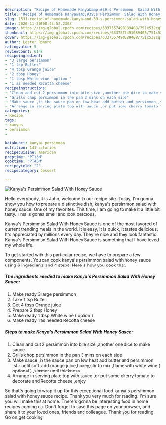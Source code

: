 ```yaml
---
description: "Recipe of Homemade Kanya&amp;#39;s Persimmon  Salad With Honey Sauce"
title: "Recipe of Homemade Kanya&amp;#39;s Persimmon  Salad With Honey Sauce"
slug: 1531-recipe-of-homemade-kanya-and-39-s-persimmon-salad-with-honey-sauce
date: 2020-11-30T08:43:52.230Z
image: https://img-global.cpcdn.com/recipes/6337557491089408/751x532cq70/kanyas-persimmon-salad-with-honey-sauce-recipe-main-photo.jpg
thumbnail: https://img-global.cpcdn.com/recipes/6337557491089408/751x532cq70/kanyas-persimmon-salad-with-honey-sauce-recipe-main-photo.jpg
cover: https://img-global.cpcdn.com/recipes/6337557491089408/751x532cq70/kanyas-persimmon-salad-with-honey-sauce-recipe-main-photo.jpg
author: Lester Romero
ratingvalue: 5
reviewcount: 6148
recipeingredient:
- "3 large persimmon"
- "1 tsp Butter"
- "4 tbsp Orange juice"
- "2 tbsp Honey"
- "1 tbsp White wine  option "
- "1 as needed Recotta cheese"
recipeinstructions:
- "Clean and cut 2 persimmon into bite size ,another one dice to make sauce"
- "Grills chop persimmon in the pan 3 mins on each side"
- "Make sauce ,in the sauce pan on low heat add butter and persimmon ,stir until soft ,add orange juice,honey,stir to mix ,flame with white wine ( optional ) ,simmer until thickness"
- "Arrange in serving plate top with sauce ,or put some cherry tomato to decorate and Recotta cheese ,enjoy"
categories:
- Recipe
tags:
- kanyas
- persimmon
- 

katakunci: kanyas persimmon  
nutrition: 141 calories
recipecuisine: American
preptime: "PT13M"
cooktime: "PT45M"
recipeyield: "2"
recipecategory: Dessert

---
```



![Kanya&#39;s Persimmon  Salad With Honey Sauce](https://img-global.cpcdn.com/recipes/6337557491089408/751x532cq70/kanyas-persimmon-salad-with-honey-sauce-recipe-main-photo.jpg)

Hello everybody, it is John, welcome to our recipe site. Today, I'm gonna show you how to prepare a distinctive dish, kanya&#39;s persimmon  salad with honey sauce. One of my favorites. This time, I am going to make it a little bit tasty. This is gonna smell and look delicious.

Kanya&#39;s Persimmon  Salad With Honey Sauce is one of the most favored of current trending meals in the world. It is easy, it is quick, it tastes delicious. It's appreciated by millions every day. They're nice and they look fantastic. Kanya&#39;s Persimmon  Salad With Honey Sauce is something that I have loved my whole life.




To get started with this particular recipe, we have to prepare a few components. You can cook kanya&#39;s persimmon  salad with honey sauce using 6 ingredients and 4 steps. Here is how you cook that.

<!--inarticleads1-->

##### The ingredients needed to make Kanya&#39;s Persimmon  Salad With Honey Sauce:

1. Make ready 3 large persimmon
1. Take 1 tsp Butter
1. Get 4 tbsp Orange juice
1. Prepare 2 tbsp Honey
1. Make ready 1 tbsp White wine ( option )
1. Make ready 1 as needed Recotta cheese




<!--inarticleads2-->

##### Steps to make Kanya&#39;s Persimmon  Salad With Honey Sauce:

1. Clean and cut 2 persimmon into bite size ,another one dice to make sauce
1. Grills chop persimmon in the pan 3 mins on each side
1. Make sauce ,in the sauce pan on low heat add butter and persimmon ,stir until soft ,add orange juice,honey,stir to mix ,flame with white wine ( optional ) ,simmer until thickness
1. Arrange in serving plate top with sauce ,or put some cherry tomato to decorate and Recotta cheese ,enjoy




So that's going to wrap it up for this exceptional food kanya&#39;s persimmon  salad with honey sauce recipe. Thank you very much for reading. I'm sure you will make this at home. There's gonna be interesting food in home recipes coming up. Don't forget to save this page on your browser, and share it to your loved ones, friends and colleague. Thank you for reading. Go on get cooking!
